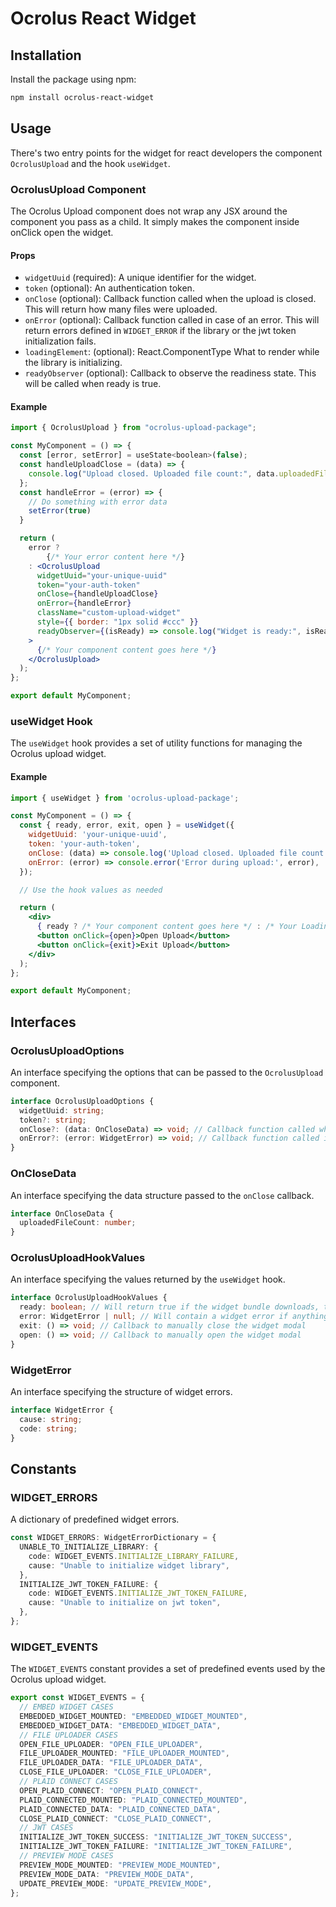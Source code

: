 # Ocrolus React Widget

## Installation

Install the package using npm:

```bash
npm install ocrolus-react-widget
```

## Usage

There's two entry points for the widget for react developers the component `OcrolusUpload` and the hook `useWidget`.

### OcrolusUpload Component

The Ocrolus Upload component does not wrap any JSX around the component you pass as a child. It simply makes the component inside onClick open the widget.

#### Props

- `widgetUuid` (required): A unique identifier for the widget.
- `token` (optional): An authentication token.
- `onClose` (optional): Callback function called when the upload is closed. This will return how many files were uploaded.
- `onError` (optional): Callback function called in case of an error. This will return errors defined in `WIDGET_ERROR` if the library or the jwt token initialization fails.
- `loadingElement`: (optional): React.ComponentType What to render while the library is initializing. 
- `readyObserver` (optional): Callback to observe the readiness state. This will be called when ready is true.

#### Example

```jsx
import { OcrolusUpload } from "ocrolus-upload-package";

const MyComponent = () => {
  const [error, setError] = useState<boolean>(false);
  const handleUploadClose = (data) => {
    console.log("Upload closed. Uploaded file count:", data.uploadedFileCount);
  };
  const handleError = (error) => {
    // Do something with error data
    setError(true)
  }

  return (
    error ? 
        {/* Your error content here */}
    : <OcrolusUpload
      widgetUuid="your-unique-uuid"
      token="your-auth-token"
      onClose={handleUploadClose}
      onError={handleError}
      className="custom-upload-widget"
      style={{ border: "1px solid #ccc" }}
      readyObserver={(isReady) => console.log("Widget is ready:", isReady)}
    >
      {/* Your component content goes here */}
    </OcrolusUpload>
  );
};

export default MyComponent;
```

### useWidget Hook

The `useWidget` hook provides a set of utility functions for managing the Ocrolus upload widget.

#### Example

```jsx
import { useWidget } from 'ocrolus-upload-package';

const MyComponent = () => {
  const { ready, error, exit, open } = useWidget({
    widgetUuid: 'your-unique-uuid',
    token: 'your-auth-token',
    onClose: (data) => console.log('Upload closed. Uploaded file count:', data.uploadedFileCount),
    onError: (error) => console.error('Error during upload:', error),
  });

  // Use the hook values as needed

  return (
    <div>
      { ready ? /* Your component content goes here */ : /* Your Loading placeholder */ }
      <button onClick={open}>Open Upload</button>
      <button onClick={exit}>Exit Upload</button>
    </div>
  );
};

export default MyComponent;
```

## Interfaces

### OcrolusUploadOptions

An interface specifying the options that can be passed to the `OcrolusUpload` component.

```typescript
interface OcrolusUploadOptions {
  widgetUuid: string;
  token?: string;
  onClose?: (data: OnCloseData) => void; // Callback function called when the upload is closed. This will return how many files were uploaded.
  onError?: (error: WidgetError) => void; // Callback function called in case of an initialization error. This will return errors defined in `WIDGET_ERROR` if the library or the jwt token initialization fails.
}
```

### OnCloseData

An interface specifying the data structure passed to the `onClose` callback.

```typescript
interface OnCloseData {
  uploadedFileCount: number;
}
```

### OcrolusUploadHookValues

An interface specifying the values returned by the `useWidget` hook.

```typescript
interface OcrolusUploadHookValues {
  ready: boolean; // Will return true if the widget bundle downloads, the library initializes after the token is passed to the hook.
  error: WidgetError | null; // Will contain a widget error if anything in initialization fails.
  exit: () => void; // Callback to manually close the widget modal
  open: () => void; // Callback to manually open the widget modal
}
```

### WidgetError

An interface specifying the structure of widget errors.

```typescript
interface WidgetError {
  cause: string;
  code: string;
}
```

## Constants

### WIDGET_ERRORS

A dictionary of predefined widget errors.

```typescript
const WIDGET_ERRORS: WidgetErrorDictionary = {
  UNABLE_TO_INITIALIZE_LIBRARY: {
    code: WIDGET_EVENTS.INITIALIZE_LIBRARY_FAILURE,
    cause: "Unable to initialize widget library",
  },
  INITIALIZE_JWT_TOKEN_FAILURE: {
    code: WIDGET_EVENTS.INITIALIZE_JWT_TOKEN_FAILURE,
    cause: "Unable to initialize on jwt token",
  },
};
```

### WIDGET_EVENTS

The `WIDGET_EVENTS` constant provides a set of predefined events used by the Ocrolus upload widget.

```typescript
export const WIDGET_EVENTS = {
  // EMBED WIDGET CASES
  EMBEDDED_WIDGET_MOUNTED: "EMBEDDED_WIDGET_MOUNTED",
  EMBEDDED_WIDGET_DATA: "EMBEDDED_WIDGET_DATA",
  // FILE UPLOADER CASES
  OPEN_FILE_UPLOADER: "OPEN_FILE_UPLOADER",
  FILE_UPLOADER_MOUNTED: "FILE_UPLOADER_MOUNTED",
  FILE_UPLOADER_DATA: "FILE_UPLOADER_DATA",
  CLOSE_FILE_UPLOADER: "CLOSE_FILE_UPLOADER",
  // PLAID CONNECT CASES
  OPEN_PLAID_CONNECT: "OPEN_PLAID_CONNECT",
  PLAID_CONNECTED_MOUNTED: "PLAID_CONNECTED_MOUNTED",
  PLAID_CONNECTED_DATA: "PLAID_CONNECTED_DATA",
  CLOSE_PLAID_CONNECT: "CLOSE_PLAID_CONNECT",
  // JWT CASES
  INITIALIZE_JWT_TOKEN_SUCCESS: "INITIALIZE_JWT_TOKEN_SUCCESS",
  INITIALIZE_JWT_TOKEN_FAILURE: "INITIALIZE_JWT_TOKEN_FAILURE",
  // PREVIEW MODE CASES
  PREVIEW_MODE_MOUNTED: "PREVIEW_MODE_MOUNTED",
  PREVIEW_MODE_DATA: "PREVIEW_MODE_DATA",
  UPDATE_PREVIEW_MODE: "UPDATE_PREVIEW_MODE",
};
```
